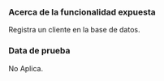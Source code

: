 ### Acerca de la funcionalidad expuesta

Registra un cliente en la base de datos.

### Data de prueba

No Aplica.
